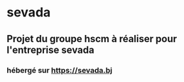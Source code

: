 # sevada

## Projet du groupe hscm à réaliser pour l'entreprise sevada

### hébergé sur https://sevada.bj
